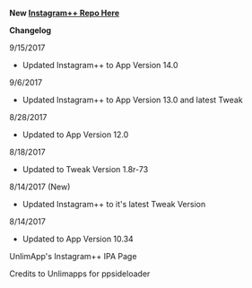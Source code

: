 
**New [Instagram++ Repo Here](https://github.com/JMccormick264/InstagramPP)**

**Changelog**

9/15/2017

 - Updated Instagram++ to App Version 14.0

9/6/2017

 - Updated Instagram++ to App Version 13.0 and latest Tweak

8/28/2017

 - Updated to App Version 12.0

8/18/2017

- Updated to Tweak Version 1.8r-73


8/14/2017 (New)

 - Updated Instagram++ to it's latest Tweak Version

8/14/2017

- Updated to App Version 10.34


 UnlimApp's Instagram++ IPA Page

 Credits to Unlimapps for ppsideloader
